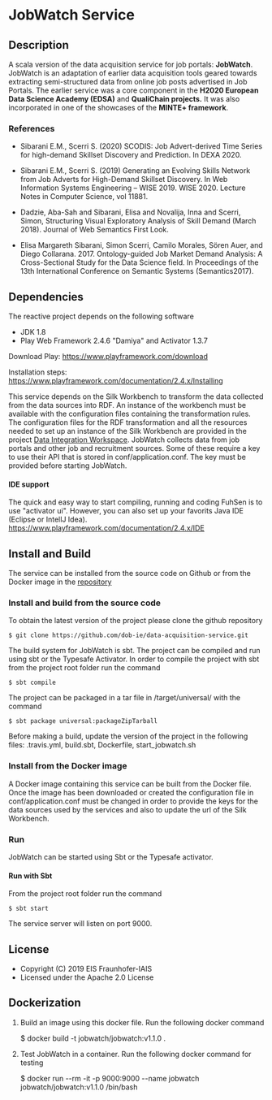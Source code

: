 # JobWatch Service

## Description
A scala version of the data acquisition service for job portals: **JobWatch**.
JobWatch is an adaptation of earlier data acquisition tools geared towards extracting semi-structured data from online job posts advertised in Job Portals. 
The earlier service was a core component in the **H2020 European Data Science Academy (EDSA)** and **QualiChain projects.**
It was also incorporated in one of the showcases of the **MINTE+ framework**.
### References
* Sibarani E.M., Scerri S. (2020) SCODIS: Job Advert-derived Time Series for high-demand Skillset Discovery and Prediction. In DEXA 2020.

* Sibarani E.M., Scerri S. (2019) Generating an Evolving Skills Network from Job Adverts for High-Demand Skillset Discovery. In Web Information Systems Engineering – WISE 2019. WISE 2020. Lecture Notes in Computer Science, vol 11881. 

* Dadzie, Aba-Sah and Sibarani, Elisa and Novalija, Inna and Scerri, Simon, Structuring Visual Exploratory Analysis of Skill Demand (March 2018). Journal of Web Semantics First Look. 

* Elisa Margareth Sibarani, Simon Scerri, Camilo Morales, Sören Auer, and Diego Collarana. 2017. Ontology-guided Job Market Demand Analysis: A Cross-Sectional Study for the Data Science field. In Proceedings of the 13th International Conference on Semantic Systems (Semantics2017). 

## Dependencies
The reactive project depends on the following software

* JDK 1.8
* Play Web Framework 2.4.6 "Damiya" and Activator 1.3.7

Download Play: https://www.playframework.com/download

Installation steps: https://www.playframework.com/documentation/2.4.x/Installing

This service depends on the Silk Workbench to transform the data collected from the data sources into RDF.
An instance of the workbench must be available with the configuration files containing the transformation rules.
The configuration files for the RDF transformation and all the resources needed to set up an instance of the Silk Workbench are provided in the project [Data Integration Workspace](https://github.com/LiDaKrA/data-integration-workspace).
JobWatch collects data from job portals and other job and recruitment sources. Some of these require a key to use their API that is stored in conf/application.conf. The key must be provided before starting JobWatch. 

#### IDE support 
The quick and easy way to start compiling, running and coding FuhSen is to use "activator ui".
However, you can also set up your favorits Java IDE (Eclipse or IntellJ Idea). https://www.playframework.com/documentation/2.4.x/IDE

## Install and Build
The service can be installed from the source code on Github or from the Docker image in the [repository](https://hub.docker.com/r/lidakra/)

### Install and build from the source code  
To obtain the latest version of the project please clone the github repository

    $ git clone https://github.com/dob-ie/data-acquisition-service.git

The build system for JobWatch is sbt. The project can be compiled and run using sbt or the Typesafe Activator. In order to compile the project with sbt from the project root folder run the command

    $ sbt compile

The project can be packaged in a tar file in /target/universal/ with the command

    $ sbt package universal:packageZipTarball 

Before making a build, update the version of the project in the following files:
.travis.yml, build.sbt, Dockerfile, start_jobwatch.sh

### Install from the Docker image
A Docker image containing this service can be built from the Docker file.
Once the image has been downloaded or created the configuration file in conf/application.conf must be changed in order to provide the keys for the data sources used by the services and also to update the url of the Silk Workbench.

### Run
JobWatch can be started using Sbt or the Typesafe activator.

#### Run with Sbt
From the project root folder run the command

    $ sbt start

The service server will listen on port 9000.

## License

* Copyright (C) 2019 EIS Fraunhofer-IAIS
* Licensed under the Apache 2.0 License


## Dockerization
1) Build an image using this docker file. Run the following docker command

    $ docker build -t jobwatch/jobwatch:v1.1.0 .

2) Test JobWatch in a container. Run the following docker command for testing

    $ docker run --rm -it -p 9000:9000 --name jobwatch jobwatch/jobwatch:v1.1.0 /bin/bash
